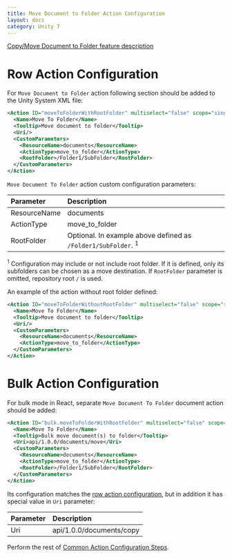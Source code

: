 ```yaml
---
title: Move Document to Folder Action Configuration
layout: docs
category: Unity 7
---
```

[Copy/Move Document to Folder feature description](../../features/document-management/copy-move-document-to-folder)

# Row Action Configuration

For `Move Document to Folder` action following section should be added to the Unity System XML file:

```xml
<Action ID="moveToFolderWithRootFolder" multiselect="false" scope="single" type="toolbar">
  <Name>Move To Folder</Name>
  <Tooltip>Move document to folder</Tooltip>
  <Uri/>
  <CustomParameters>
    <ResourceName>documents</ResourceName>
    <ActionType>move_to_folder</ActionType>
    <RootFolder>/Folder1/SubFolder</RootFolder>
  </CustomParameters>
</Action>
```
`Move Document To Folder` action custom configuration parameters:

| Parameter   | Description |
|:------------|:------------|
|ResourceName | documents   |
|ActionType   | move_to_folder |
|RootFolder   | Optional. In example above defined as `/Folder1/SubFolder`. <sup>1</sup>|

<sup>1</sup> Configuration may include or not include root folder. If it is defined, only its subfolders can be chosen as a move destination. If `RootFolder` parameter is omitted, repository root `/` is used.

An example of the action without root folder defined:

```xml
<Action ID="moveToFolderWithoutRootFolder" multiselect="false" scope="single" type="toolbar">
  <Name>Move To Folder</Name>
  <Tooltip>Move document to folder</Tooltip>
  <Uri/>
  <CustomParameters>
    <ResourceName>documents</ResourceName>
    <ActionType>move_to_folder</ActionType>
  </CustomParameters>
</Action>
```


# Bulk Action Configuration

For bulk mode in React, separate `Move Document To Folder` document action should be added:

```xml
<Action ID="bulk.moveToFolderWithRootFolder" multiselect="false" scope="single" type="toolbar">
  <Name>Move To Folder</Name>
  <Tooltip>Bulk move document(s) to folder</Tooltip>
  <Uri>api/1.0.0/documents/move</Uri>
  <CustomParameters>
    <ResourceName>documents</ResourceName>
    <ActionType>move_to_folder</ActionType>
    <RootFolder>/Folder1/SubFolder</RootFolder>
  </CustomParameters>
</Action>
```

Its configuration matches the [row action configuration](#row-action-configuration), but in addition it has special value in `Uri` parameter:

| Parameter   | Description |
|:------------|:------------|
|Uri          | api/1.0.0/documents/copy |

Perform the rest of [Common Action Configuration Steps](../actions#common-actions-configuration-steps).




